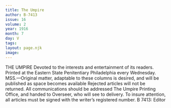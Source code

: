 ```yaml
---
title: The Umpire
author: B-7413
issue: 16
volume: 2
year: 1916
month: 7
day: V
tags:
layout: page.njk
image:
---
```

THE UMPIRE       Devoted to the interests and entertainment of its readers.      Printed at the Eastern State Penitentiary Philadelphia every Wednesday.       MSS.—Original matter, adaptable to these columns is desired, and will be published as space becomes available Rejected articles will not be returned.       All communications should be addressed The Umpire Printing Office, and handed to Overseer, who will see to delivery.       To insure attention, all articles must be signed with the writer’s registered number.       B 7413: Editor

